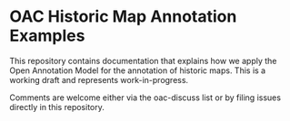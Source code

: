 # OAC Historic Map Annotation Examples

This repository contains documentation that explains how we apply the Open Annotation Model for the annotation of historic maps. This is a working draft and represents work-in-progress.

Comments are welcome either via the oac-discuss list or by filing issues directly in this repository.